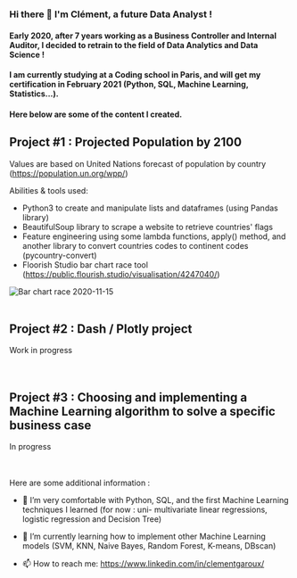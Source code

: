 ### Hi there 👋 I'm Clément, a future Data Analyst !
#### Early 2020, after 7 years working as a Business Controller and Internal Auditor, I decided to retrain to the field of Data Analytics and Data Science !
#### I am currently studying at a Coding school in Paris, and will get my certification in February 2021 (Python, SQL, Machine Learning, Statistics...).  

#### Here below are some of the content I created.  
   


## Project #1 : Projected Population by 2100
Values are based on United Nations forecast of population by country (https://population.un.org/wpp/)

Abilities & tools used:
- Python3 to create and manipulate lists and dataframes (using Pandas library)
- BeautifulSoup library to scrape a website to retrieve countries' flags
- Feature engineering using some lambda functions, apply() method, and another library to convert countries codes to continent codes (pycountry-convert)
- Floorish Studio bar chart race tool (https://public.flourish.studio/visualisation/4247040/)
 
![Bar chart race 2020-11-15](https://user-images.githubusercontent.com/70572715/99188926-e22de600-275e-11eb-8461-5050a3e1fdf6.gif)  
<br>

## Project #2 : Dash / Plotly project

Work in progress      
<br>
<br>

## Project #3 : Choosing and implementing a Machine Learning algorithm to solve a specific business case

In progress      
<br>
<br>

Here are some additional information :

- 🔭 I’m very comfortable with Python, SQL, and the first Machine Learning techniques I learned (for now : uni- multivariate linear regressions, logistic regression and Decision Tree)

- 🌱 I’m currently learning how to implement other Machine Learning models (SVM, KNN, Naive Bayes, Random Forest, K-means, DBscan)

- 📫 How to reach me: https://www.linkedin.com/in/clementgaroux/

